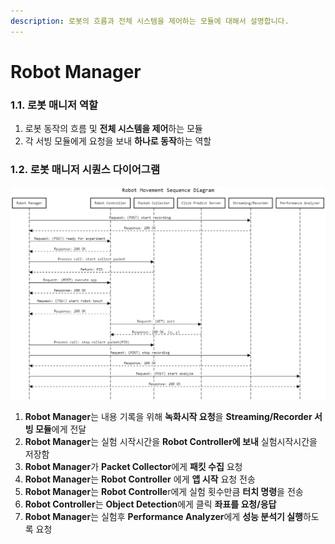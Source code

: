 ```yaml
---
description: 로봇의 흐름과 전체 시스템을 제어하는 모듈에 대해서 설명합니다.
---
```


# Robot Manager

### 1.1. 로봇 매니저 역할 

1. 로봇 동작의 흐름 및 **전체 시스템을 제어**하는 모듈  
2. 각 서빙 모듈에게 요청을 보내 **하나로 동작**하는 역할 

### 1.2. 로봇 매니저 시퀀스 다이어그램 



![&#xB85C;&#xBD07; &#xB9E4;&#xB2C8;&#xC800;&#xC758; &#xB3D9;&#xC791; &#xC2DC;&#xD000;&#xC2A4; &#xB2E4;&#xC774;&#xC544;&#xADF8;&#xB7A8;](../.gitbook/assets/image%20%2812%29.png)

1. **Robot Manager**는 내용 기록을 위해 **녹화시작 요청**을 **Streaming/Recorder 서빙 모듈**에게 전달 
2. **Robot Manager**는 실험 시작시간을 **Robot Controller에 보내** 실험시작시간을 저장함
3. **Robot Manager**가 **Packet Collector**에게 **패킷 수집** 요청 
4. **Robot Manager**는 **Robot Controller** 에게 **앱 시작** 요청 전송
5. **Robot Manager**는 **Robot Controlle**r에게 실험 횟수만큼 **터치 명령**을 전송
6. **Robot Controller**는 **Object Detection**에게 클릭 **좌표를 요청/응답** 
7. **Robot Manager**는 실험후 **Performance Analyzer**에게 **성능 분석기 실행**하도록 요청 

